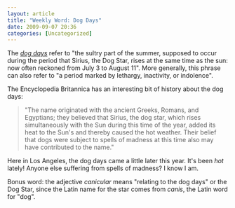 ```yaml
---
layout: article
title: "Weekly Word: Dog Days"
date: 2009-09-07 20:36
categories: [Uncategorized]
---
```

The <em><a href="http://dictionary.reference.com/browse/dog+days">dog days</a></em> refer to "the sultry part of the summer, supposed to occur during the period that Sirius, the Dog Star, rises at the same time as the sun: now often reckoned from July 3 to August 11". More generally, this phrase can also refer to "a period marked by lethargy, inactivity, or indolence".

The Encyclopedia Britannica has an interesting bit of history about the dog days:

<blockquote>"The name originated with the ancient Greeks, Romans, and Egyptians; they believed that Sirius, the dog star, which rises simultaneously with the Sun during this time of the year, added its heat to the Sun's and thereby caused the hot weather. Their belief that dogs were subject to spells of madness at this time also may have contributed to the name."</blockquote>

Here in Los Angeles, the dog days came a little later this year. It's been <em>hot</em> lately! Anyone else suffering from spells of madness? I know I am.

Bonus word: the adjective <em>canicular</em> means "relating to the dog days" or the Dog Star, since the Latin name for the star comes from <em>canis</em>, the Latin word for "dog".
